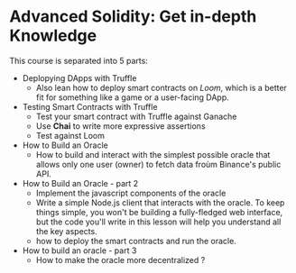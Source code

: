 # Advanced Solidity: Get in-depth Knowledge

This course is separated into 5 parts:
- Deplopying DApps with Truffle
  - Also lean how to deploy smart contracts on *Loom*, which is a better fit for something like a game or a user-facing DApp.
- Testing Smart Contracts with Truffle
  - Test your smart contract with Truffle against Ganache
  - Use **Chai** to write more expressive assertions
  - Test against Loom
- How to Build an Oracle
  - How to build and interact with the simplest possible oracle that allows only one user (owner) to fetch data froùm Binance's public API.
- How to Build an Oracle - part 2
  - Implement the javascript components of the oracle
  - Write a simple Node.js client that interacts with the oracle. To keep things simple, you won't be building a fully-fledged web interface, but the code you'll write in this lesson will help you understand all the key aspects.
  - how to deploy the smart contracts and run the oracle.
- How to build an oracle - part 3
  - How to make the oracle more decentralized ?